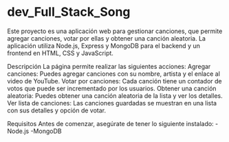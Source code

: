 # dev_Full_Stack_Song
Este proyecto es una aplicación web para gestionar canciones, que permite agregar canciones, votar por ellas y obtener una canción aleatoria. 
La aplicación utiliza Node.js, Express y MongoDB para el backend y un frontend en HTML, CSS y JavaScript.

Descripción
La página permite realizar las siguientes acciones:
Agregar canciones: Puedes agregar canciones con su nombre, artista y el enlace al video de YouTube.
Votar por canciones: Cada canción tiene un contador de votos que puede ser incrementado por los usuarios.
Obtener una canción aleatoria: Puedes obtener una canción aleatoria de la lista y ver los detalles.
Ver lista de canciones: Las canciones guardadas se muestran en una lista con sus detalles y opción de votar.

Requisitos
Antes de comenzar, asegúrate de tener lo siguiente instalado:
-Node.js 
-MongoDB 

